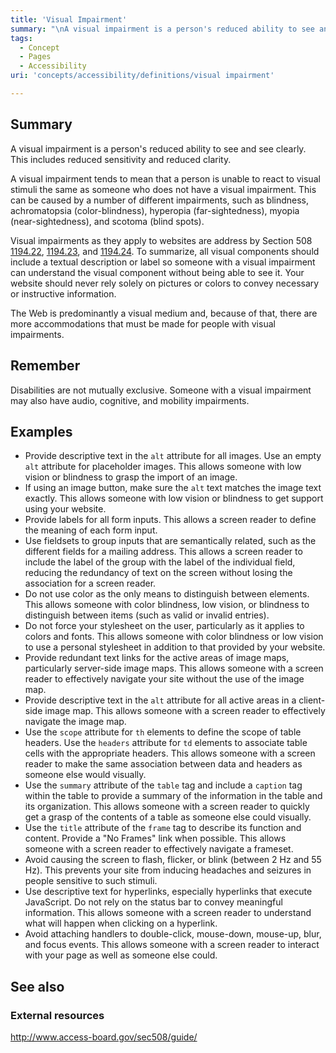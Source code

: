 ```yaml
---
title: 'Visual Impairment'
summary: "\nA visual impairment is a person's reduced ability to see and see clearly. This includes reduced sensitivity and reduced clarity.\n"
tags:
  - Concept
  - Pages
  - Accessibility
uri: 'concepts/accessibility/definitions/visual impairment'

---
```

## Summary

A visual impairment is a person's reduced ability to see and see clearly. This includes reduced sensitivity and reduced clarity.

A visual impairment tends to mean that a person is unable to react to visual stimuli the same as someone who does not have a visual impairment. This can be caused by a number of different impairments, such as blindness, achromatopsia (color-blindness), hyperopia (far-sightedness), myopia (near-sightedness), and scotoma (blind spots).

Visual impairments as they apply to websites are address by Section 508 [1194.22](http://www.access-board.gov/sec508/guide/1194.22.htm%7C), [1194.23](http://www.access-board.gov/sec508/guide/1194.23.htm%7C), and [1194.24](http://www.access-board.gov/sec508/guide/1194.24.htm%7C). To summarize, all visual components should include a textual description or label so someone with a visual impairment can understand the visual component without being able to see it. Your website should never rely solely on pictures or colors to convey necessary or instructive information.

The Web is predominantly a visual medium and, because of that, there are more accommodations that must be made for people with visual impairments.

## Remember

Disabilities are not mutually exclusive. Someone with a visual impairment may also have audio, cognitive, and mobility impairments.

## Examples

-   Provide descriptive text in the `alt` attribute for all images. Use an empty `alt` attribute for placeholder images. This allows someone with low vision or blindness to grasp the import of an image.
-   If using an image button, make sure the `alt` text matches the image text exactly. This allows someone with low vision or blindness to get support using your website.
-   Provide labels for all form inputs. This allows a screen reader to define the meaning of each form input.
-   Use fieldsets to group inputs that are semantically related, such as the different fields for a mailing address. This allows a screen reader to include the label of the group with the label of the individual field, reducing the redundancy of text on the screen without losing the association for a screen reader.
-   Do not use color as the only means to distinguish between elements. This allows someone with color blindness, low vision, or blindness to distinguish between items (such as valid or invalid entries).
-   Do not force your stylesheet on the user, particularly as it applies to colors and fonts. This allows someone with color blindness or low vision to use a personal stylesheet in addition to that provided by your website.
-   Provide redundant text links for the active areas of image maps, particularly server-side image maps. This allows someone with a screen reader to effectively navigate your site without the use of the image map.
-   Provide descriptive text in the `alt` attribute for all active areas in a client-side image map. This allows someone with a screen reader to effectively navigate the image map.
-   Use the `scope` attribute for `th` elements to define the scope of table headers. Use the `headers` attribute for `td` elements to associate table cells with the appropriate headers. This allows someone with a screen reader to make the same association between data and headers as someone else would visually.
-   Use the `summary` attribute of the `table` tag and include a `caption` tag within the table to provide a summary of the information in the table and its organization. This allows someone with a screen reader to quickly get a grasp of the contents of a table as someone else could visually.
-   Use the `title` attribute of the `frame` tag to describe its function and content. Provide a "No Frames" link when possible. This allows someone with a screen reader to effectively navigate a frameset.
-   Avoid causing the screen to flash, flicker, or blink (between 2 Hz and 55 Hz). This prevents your site from inducing headaches and seizures in people sensitive to such stimuli.
-   Use descriptive text for hyperlinks, especially hyperlinks that execute JavaScript. Do not rely on the status bar to convey meaningful information. This allows someone with a screen reader to understand what will happen when clicking on a hyperlink.
-   Avoid attaching handlers to double-click, mouse-down, mouse-up, blur, and focus events. This allows someone with a screen reader to interact with your page as well as someone else could.

## See also

### External resources

<http://www.access-board.gov/sec508/guide/>
